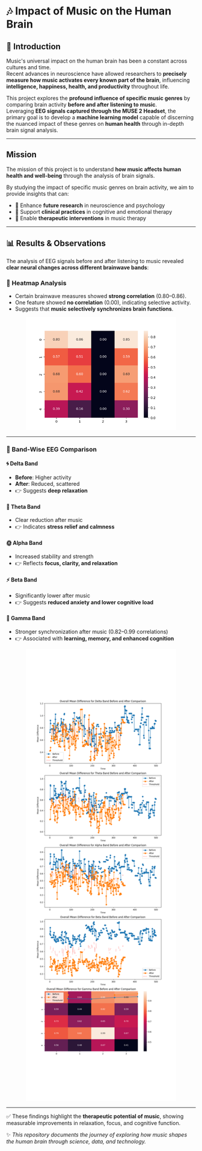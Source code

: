 # 🎶 Impact of Music on the Human Brain  

## 📖 Introduction  
Music's universal impact on the human brain has been a constant across cultures and time.  
Recent advances in neuroscience have allowed researchers to **precisely measure how music activates every known part of the brain**, influencing **intelligence, happiness, health, and productivity** throughout life.  

This project explores the **profound influence of specific music genres** by comparing brain activity **before and after listening to music**.  
Leveraging **EEG signals captured through the MUSE 2 Headset**, the primary goal is to develop a **machine learning model** capable of discerning the nuanced impact of these genres on **human health** through in-depth brain signal analysis.  

---

##  Mission  
The mission of this project is to understand **how music affects human health and well-being** through the analysis of brain signals.  

By studying the impact of specific music genres on brain activity, we aim to provide insights that can:  
- 🧠 Enhance **future research** in neuroscience and psychology  
- 🏥 Support **clinical practices** in cognitive and emotional therapy  
- 🎵 Enable **therapeutic interventions** in music therapy  

---


## 📊 Results & Observations  

The analysis of EEG signals before and after listening to music revealed **clear neural changes across different brainwave bands**:

### 🔹 Heatmap Analysis  
- Certain brainwave measures showed **strong correlation** (0.80–0.86).  
- One feature showed **no correlation** (0.00), indicating selective activity.  
- Suggests that **music selectively synchronizes brain functions**.

<p align="center">
  <img src="after_topo.png" alt="Heatmap After Music" width="400"/>
</p>

---

### 🔹 Band-Wise EEG Comparison  

#### 🌀 Delta Band  
- **Before**: Higher activity  
- **After**: Reduced, scattered  
- 👉 Suggests **deep relaxation**  

#### 🌊 Theta Band  
- Clear reduction after music  
- 👉 Indicates **stress relief and calmness**  

#### 🌞 Alpha Band  
- Increased stability and strength  
- 👉 Reflects **focus, clarity, and relaxation**  

#### ⚡ Beta Band  
- Significantly lower after music  
- 👉 Suggests **reduced anxiety and lower cognitive load**  

#### 🔮 Gamma Band  
- Stronger synchronization after music (0.82–0.99 correlations)  
- 👉 Associated with **learning, memory, and enhanced cognition**  

<p align="center">
 
  <img src="before_topo.png" alt="After Music" width="400"/>
</p>


---

✅ These findings highlight the **therapeutic potential of music**, showing measurable improvements in relaxation, focus, and cognitive function.  


✨ *This repository documents the journey of exploring how music shapes the human brain through science, data, and technology.*  


 

